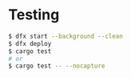# Testing
```bash
$ dfx start --background --clean
$ dfx deploy
$ cargo test
# or 
$ cargo test -- --nocapture
```